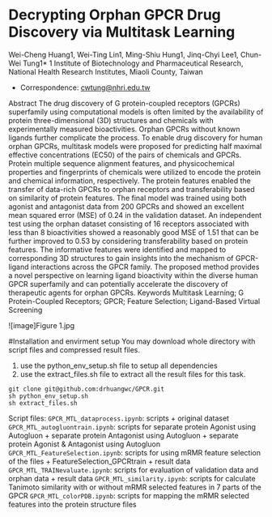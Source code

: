 # Decrypting Orphan GPCR Drug Discovery via Multitask Learning
Wei-Cheng Huang1, Wei-Ting Lin1, Ming-Shiu Hung1, Jinq-Chyi Lee1, Chun-Wei Tung1*
1 Institute of Biotechnology and Pharmaceutical Research, National Health Research Institutes, Miaoli County, Taiwan
* Correspondence: cwtung@nhri.edu.tw 

Abstract
The drug discovery of G protein-coupled receptors (GPCRs) superfamily using computational models is often limited by the availability of protein three-dimensional (3D) structures and chemicals with experimentally measured bioactivities. Orphan GPCRs without known ligands further complicate the process. To enable drug discovery for human orphan GPCRs, multitask models were proposed for predicting half maximal effective concentrations (EC50) of the pairs of chemicals and GPCRs. Protein multiple sequence alignment features, and physicochemical properties and fingerprints of chemicals were utilized to encode the protein and chemical information, respectively. The protein features enabled the transfer of data-rich GPCRs to orphan receptors and transferability based on similarity of protein features. The final model was trained using both agonist and antagonist data from 200 GPCRs and showed an excellent mean squared error (MSE) of 0.24 in the validation dataset. An independent test using the orphan dataset consisting of 16 receptors associated with less than 8 bioactivities showed a reasonably good MSE of 1.51 that can be further improved to 0.53 by considering transferability based on protein features. The informative features were identified and mapped to corresponding 3D structures to gain insights into the mechanism of GPCR-ligand interactions across the GPCR family. The proposed method provides a novel perspective on learning ligand bioactivity within the diverse human GPCR superfamily and can potentially accelerate the discovery of therapeutic agents for orphan GPCRs.
Keywords
Multitask Learning; G Protein-Coupled Receptors; GPCR; Feature Selection; Ligand-Based Virtual Screening 

![image]Figure 1.jpg 

#Installation and envirment setup
You may download whole directory with script files and compressed result files.

1. use the python_env_setup.sh file to setup all dependencies
2. use the extract_files.sh file to extract all the result files for this task.

```
git clone git@github.com:drhuangwc/GPCR.git
sh python_env_setup.sh
sh extract_files.sh
```

Script files:
`GPCR_MTL_dataprocess.ipynb`: scripts + original dataset
`GPCR_MTL_autogluontrain.ipynb`: scripts for separate protein Agonist using Autogluon + separate protein Antagonist using Autogluon + separate protein Agonist & Antagonist using Autogluon
`GPCR_MTL_FeatureSelection.ipynb`: scripts for using mRMR feature selection of the files + FeatureSelection_GPCRtrain + result data
`GPCR_MTL_TRAINevaluate.ipynb`: scripts for evaluation of validation data and orphan data + result data
`GPCR_MTL_similarity.ipynb`: scripts for calculate Tanimoto similarity with or without mRMR selected features in 7 parts of the GPCR
`GPCR_MTL_colorPDB.ipynb`: scripts for mapping the mRMR selected features into the protein structure files




